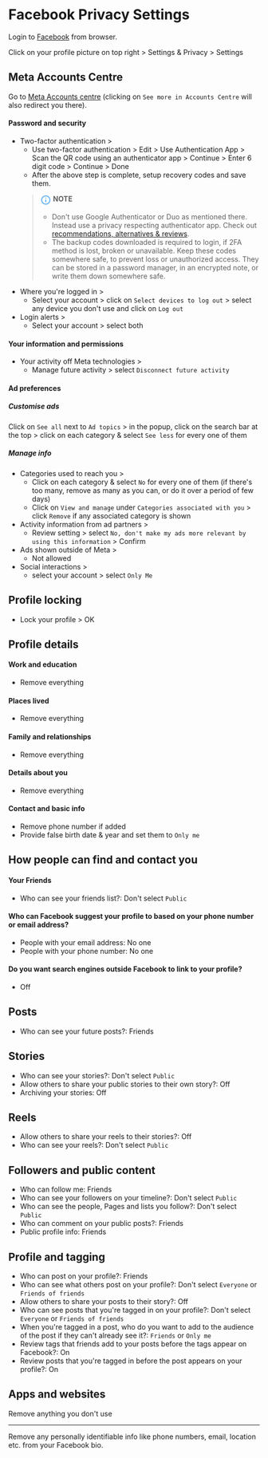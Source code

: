 # Facebook Privacy Settings

Login to [Facebook](https://www.facebook.com) from browser.

Click on your profile picture on top right > Settings & Privacy > Settings



## Meta Accounts Centre
Go to [Meta Accounts centre](https://accountscenter.facebook.com/) (clicking on `See more in Accounts Centre` will also redirect you there).

#### Password and security
- Two-factor authentication >
    - Use two-factor authentication > Edit > Use Authentication App > Scan the QR code using an authenticator app > Continue > Enter 6 digit code > Continue > Done
    - After the above step is complete, setup recovery codes and save them.
    > <img src="../icons/ic_note.svg" width="22" align="top"> **NOTE**
    >
    > - Don't use Google Authenticator or Duo as mentioned there. Instead use a privacy respecting authenticator app. Check out [recommendations, alternatives & reviews](https://github.com/StellarSand/privacy-settings#recommendations-alternatives--reviews).
    > - The backup codes downloaded is required to login, if 2FA method is lost, broken or unavailable. Keep these codes somewhere safe, to prevent loss or unauthorized access. They can be stored in a password manager, in an encrypted note, or write them down somewhere safe.
- Where you're logged in >
    - Select your account > click on `Select devices to log out` > select any device you don't use and click on `Log out`
- Login alerts >
    - Select your account > select both

#### Your information and permissions
- Your activity off Meta technologies >
    - Manage future activity > select `Disconnect future activity`

#### Ad preferences
##### Customise ads
Click on `See all` next to `Ad topics` > in the popup, click on the search bar at the top > click on each category & select `See less` for every one of them
##### Manage info
- Categories used to reach you >
    - Click on each category & select `No` for every one of them (if there's too many, remove as many as you can, or do it over a period of few days)
    - Click on `View and manage` under `Categories associated with you` > click `Remove` if any associated category is shown
- Activity information from ad partners >
    - Review setting > select `No, don't make my ads more relevant by using this information` > Confirm
- Ads shown outside of Meta >
    - Not allowed
- Social interactions >
    - select your account > select `Only Me`



## Profile locking
- Lock your profile > OK



## Profile details

#### Work and education
- Remove everything

#### Places lived
- Remove everything

#### Family and relationships
- Remove everything

#### Details about you
- Remove everything

#### Contact and basic info
- Remove phone number if added
- Provide false birth date & year and set them to `Only me`




## How people can find and contact you

#### Your Friends
- Who can see your friends list?: Don't select `Public`

#### Who can Facebook suggest your profile to based on your phone number or email address?
- People with your email address: No one
- People with your phone number: No one

#### Do you want search engines outside Facebook to link to your profile?
- Off



## Posts
- Who can see your future posts?: Friends



## Stories
- Who can see your stories?: Don't select `Public`
- Allow others to share your public stories to their own story?: Off
- Archiving your stories: Off



## Reels
- Allow others to share your reels to their stories?: Off
- Who can see your reels?: Don't select `Public`



## Followers and public content
- Who can follow me: Friends
- Who can see your followers on your timeline?: Don't select `Public`
- Who can see the people, Pages and lists you follow?: Don't select `Public`
- Who can comment on your public posts?: Friends
- Public profile info: Friends




## Profile and tagging
- Who can post on your profile?: Friends
- Who can see what others post on your profile?: Don't select `Everyone` or `Friends of friends`
- Allow others to share your posts to their story?: Off
- Who can see posts that you're tagged in on your profile?: Don't select `Everyone` or `Friends of friends`
- When you're tagged in a post, who do you want to add to the audience of the post if they can't already see it?: `Friends` or `Only me`
- Review tags that friends add to your posts before the tags appear on Facebook?: On
- Review posts that you're tagged in before the post appears on your profile?: On



## Apps and websites
Remove anything you don't use


---


Remove any personally identifiable info like phone numbers, email, location etc. from your Facebook bio.